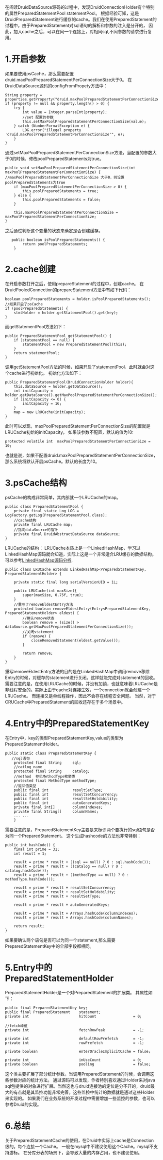 在阅读DruidDataSource源码的过程中，发现DruidConnectionHolder有个特别的属性PreparedStatementPool statementPool。
根据经验可知，这是DruidPreparedStatement进行缓存的cache。我们在使用PreparedStatement的过程中，由于PreparedStatement对sql语句的解析和参数的注入是分开的，
因此，加入cache之后，可以在同一个连接上，对相同sql,不同参数的请求进行复用。

# 1.开启参数
如果要使用psCache，那么需要配置druid.maxPoolPreparedStatementPerConnectionSize大于0。
在DruidDataSource源码的configFromPropety方法中：
```
String property = properties.getProperty("druid.maxPoolPreparedStatementPerConnectionSize");
if (property != null && property.length() > 0) {
    try {
        int value = Integer.parseInt(property);
        //set 配置的参数
        this.setMaxPoolPreparedStatementPerConnectionSize(value);
    } catch (NumberFormatException e) {
        LOG.error("illegal property 'druid.maxPoolPreparedStatementPerConnectionSize'", e);
    }
}
```
通过setMaxPoolPreparedStatementPerConnectionSize方法，当配置的参数大于0的时候，修改poolPreparedStatements为true。
```
public void setMaxPoolPreparedStatementPerConnectionSize(int maxPoolPreparedStatementPerConnectionSize) {
//maxPoolPreparedStatementPerConnectionSize 大于0，则设置poolPreparedStatements为true
    if (maxPoolPreparedStatementPerConnectionSize > 0) {
        this.poolPreparedStatements = true;
    } else {
        this.poolPreparedStatements = false;
    }

    this.maxPoolPreparedStatementPerConnectionSize = maxPoolPreparedStatementPerConnectionSize;
}
```
之后通过判断这个变量的状态来确定是否创建缓存。
```
   public boolean isPoolPreparedStatements() {
        return poolPreparedStatements;
    }
```

# 2.cache创建
在开启参数打开之后，使用prepareStatement的过程中，创建cache。
在DruidPooledConnection的prepareStatement方法中有如下代码：
```
boolean poolPreparedStatements = holder.isPoolPreparedStatements();
//如果开启了psCache
if (poolPreparedStatements) {
    stmtHolder = holder.getStatementPool().get(key);
}
```
而getStatementPool方法如下：
```
public PreparedStatementPool getStatementPool() {
    if (statementPool == null) {
        statementPool = new PreparedStatementPool(this);
    }
    return statementPool;
}
```
调用getStatementPool方法的时候，如果开启了statementPool，此时就会对这个cache进行初始化。
初始化方法如下：
```
public PreparedStatementPool(DruidConnectionHolder holder){
    this.dataSource = holder.getDataSource();
    int initCapacity = holder.getDataSource().getMaxPoolPreparedStatementPerConnectionSize();
    if (initCapacity <= 0) {
        initCapacity = 16;
    }
    map = new LRUCache(initCapacity);
}
```
此时可以发现，maxPoolPreparedStatementPerConnectionSize的配置就是LRUCache初始的initCapacity。
如果该参数不配置，默认的值为10:
```
protected volatile int  maxPoolPreparedStatementPerConnectionSize = 10;
```
也就是说，如果不配置druid.maxPoolPreparedStatementPerConnectionSize，那么系统将默认开启psCache。默认的长度为10。

# 3.psCache结构
psCache的构成非常简单，其内部就一个LRUCache的map。
```
public class PreparedStatementPool {
	private final static Log LOG = LogFactory.getLog(PreparedStatementPool.class);
	//cache结构
	private final LRUCache map;
	//指向dataSource的指针
	private final DruidAbstractDataSource dataSource;
}
```
LRUCache的结构：
LRUCache本质上是一个LinkedHashMap，学习过LinkedHashMap源码就会知道，实际上这是一个非常适合LRU缓存的数据结构。可以参考[LinkedHashMap源码分析](https://blog.csdn.net/dhaibo1986/article/details/108186179).
```
public class LRUCache extends LinkedHashMap<PreparedStatementKey, PreparedStatementHolder> {

    private static final long serialVersionUID = 1L;

    public LRUCache(int maxSize){
        super(maxSize, 0.75f, true);
    }
    //重写了removeEldestEntry方法
    protected boolean removeEldestEntry(Entry<PreparedStatementKey, PreparedStatementHolder> eldest) {
        //确认remove状态
        boolean remove = (size() > dataSource.getMaxPoolPreparedStatementPerConnectionSize());
        //关闭statement
        if (remove) {
            closeRemovedStatement(eldest.getValue());
        }

        return remove;
    }
}
```
重写removeEldestEntry方法的目的是在LinkedHashMap中调用remove移除Entry的时候，对缓存的statement进行关闭。这样就能完成对statement的回收。
需要注意的是，在使用LRUCache的时候，并没有加锁，也就意味着LRUCache是非线程安全的。实际上由于cache对连接生效，一个connection就会创建一个LRUCache。
而连接又是单线程操作，因此不会存在线程安全问题。
当然，对于CRUCache中PreparedStatement的回收还存在于多个场景中。

# 4.Entry中的PreparedStatementKey
在Entry中，key的类型PreparedStatementKey,value的类型为PreparedStatementHolder。
```
public static class PreparedStatementKey {
   //sql语句
    protected final String     sql;
    //catlog name
    protected final String     catalog;
    //method  参见MethodType枚举类
    protected final MethodType methodType;
    //返回值类型
    public final int           resultSetType;
    public final int           resultSetConcurrency;
    public final int           resultSetHoldability;
    public final int           autoGeneratedKeys;
    private final int[]        columnIndexes;
    private final String[]     columnNames;
    ... ...
    }
```
需要注意的是，PreparedStatementKey主要是来标识两个要执行的sql语句是否为同一个PreparedStatement。
这个生成hashcode的方法也非常特别：
```
public int hashCode() {
    final int prime = 31;
    int result = 1;

    result = prime * result + ((sql == null) ? 0 : sql.hashCode());
    result = prime * result + ((catalog == null) ? 0 : catalog.hashCode());
    result = prime * result + ((methodType == null) ? 0 : methodType.hashCode());

    result = prime * result + resultSetConcurrency;
    result = prime * result + resultSetHoldability;
    result = prime * result + resultSetType;

    result = prime * result + autoGeneratedKeys;

    result = prime * result + Arrays.hashCode(columnIndexes);
    result = prime * result + Arrays.hashCode(columnNames);

    return result;
}
```
如果要确认两个语句是否可以为同一个statement,那么需要PreparedStatementKey中的全部字段都相同。


# 5.Entry中的PreparedStatementHolder
PreparedStatementHolder是一个对PreparedStatement的扩展类。
其属性如下：
```
public final PreparedStatementKey key;
public final PreparedStatement    statement;
private int                       hitCount                 = 0;

//fetch峰值
private int                       fetchRowPeak             = -1;

private int                       defaultRowPrefetch       = -1;
private int                       rowPrefetch              = -1;

private boolean                   enterOracleImplicitCache = false;

private int                       inUseCount               = 0;
private boolean                   pooling                  = false;
```
这个类主要扩展了部分统计参数。当调用PreparedStatement的时候，会调用这些参数对应的统计方法。
通过源码可以发现，作者特别喜欢通过Holder来对java sql包提供的对象进行扩展。当然这也与druid连接池的定位是分不开的，druid最大的有点就是其监控功能非常完善。这些监控中统计的数据就是通过这些Holder来实现的。
如果我们在业务系统的开发过程中需要增加一些监控的参数，也可以参考Druid的实现。

# 6.总结
关于PreparedStatementCache的使用，在Druid中实际上cache是Connection级的。每个连接一个Cache。
一般在mysql中不建议使用这个Cache。mysql不支持游标。
在分库分表的场景下，会导致大量的内存占用，也不建议使用。

